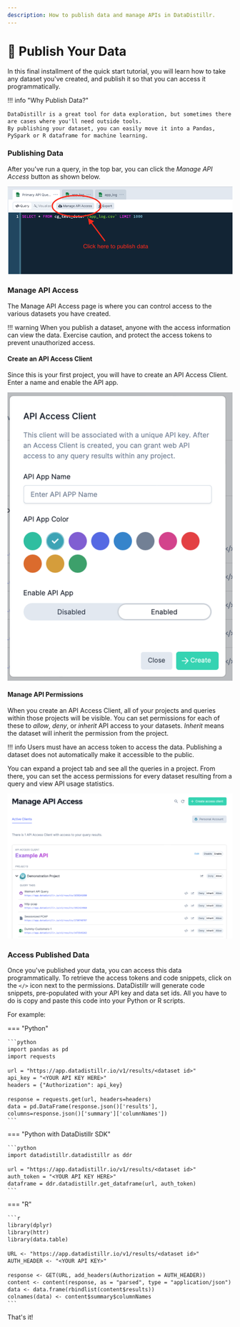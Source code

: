 ```yaml
---
description: How to publish data and manage APIs in DataDistillr.
---
```


# 📰 Publish Your Data

In this final installment of the quick start tutorial, you will learn how to take any dataset you've created, and
publish it so that you can access it programmatically.

!!! info "Why Publish Data?"

    DataDistillr is a great tool for data exploration, but sometimes there are cases where you'll need outside tools.
    By publishing your dataset, you can easily move it into a Pandas, PySpark or R dataframe for machine learning.

### **Publishing Data**

After you've run a query, in the top bar, you can click the _Manage API Access_ button as shown below.

![Manage API Access Button](<../img/Screen Shot 2021-11-23 at 11.46.54 PM.png>)

### **Manage API Access**

The Manage API Access page is where you can control access to the various datasets you have created.

!!! warning When you publish a dataset, anyone with the access information can view the data. Exercise caution, and
protect the access tokens to prevent unauthorized access.

#### **Create an API Access Client**

Since this is your first project, you will have to create an API Access Client. Enter a name and enable the API app.

![Create an API client](<../img/Screen Shot 2021-11-24 at 12.10.39 AM.png>)

#### **Manage API Permissions**

When you create an API Access Client, all of your projects and queries within those projects will be visible. You can
set permissions for each of these to _allow_, _deny_, or _inherit_ API access to your datasets. _Inherit_ means the
dataset will inherit the permission from the project.

!!! info Users must have an access token to access the data. Publishing a dataset does not automatically make it
accessible to the public.

You can expand a project tab and see all the queries in a project. From there, you can set the access permissions for
every dataset resulting from a query and view API usage statistics.

![API Access Management](<../img/Screen Shot 2021-11-23 at 11.52.23 PM.png>)

### **Access Published Data**

Once you've published your data, you can access this data programmatically. To retrieve the access tokens and code
snippets, click on the <code>&lt;/&gt;</code> icon next to the permissions. DataDistillr will generate code snippets,
pre-populated with your API key and data set ids. All you have to do is copy and paste this code into your Python or R
scripts.

For example:

=== "Python"

    ```python
    import pandas as pd
    import requests

    url = "https://app.datadistillr.io/v1/results/<dataset id>"
    api_key = "<YOUR API KEY HERE>"
    headers = {"Authorization": api_key}

    response = requests.get(url, headers=headers)
    data = pd.DataFrame(response.json()['results'], columns=response.json()['summary']['columnNames'])
    ```

=== "Python with DataDistillr SDK"

    ```python
    import datadistillr.datadistillr as ddr

    url = "https://app.datadistillr.io/v1/results/<dataset id>"
    auth_token = "<YOUR API KEY HERE>"
    dataframe = ddr.datadistillr.get_dataframe(url, auth_token)
    ```

=== "R"

    ```r
    library(dplyr)
    library(httr)
    library(data.table)

    URL <- "https://app.datadistillr.io/v1/results/<dataset id>"
    AUTH_HEADER <- "<YOUR API KEY>"

    response <- GET(URL, add_headers(Authorization = AUTH_HEADER))
    content <- content(response, as = "parsed", type = "application/json")
    data <- data.frame(rbindlist(content$results))
    colnames(data) <- content$summary$columnNames
    ```

That's it!